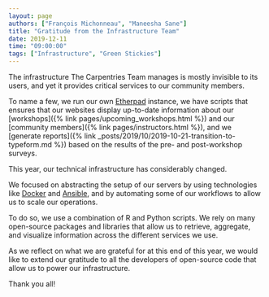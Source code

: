 ```yaml
---
layout: page
authors: ["François Michonneau", "Maneesha Sane"]
title: "Gratitude from the Infrastructure Team"
date: 2019-12-11
time: "09:00:00"
tags: ["Infrastructure", "Green Stickies"]
---
```


The infrastructure The Carpentries Team manages
is mostly invisible to its users,
and yet it provides critical services to our community members.

To name a few, we run our own [Etherpad](https://pad.carpentries.org) instance,
we have scripts that ensures that our websites display up-to-date information
about our [workshops]({% link pages/upcoming_workshops.html %}) and our [community members]({% link pages/instructors.html %}), and
we [generate reports]({% link _posts/2019/10/2019-10-21-transition-to-typeform.md %}) based on the results of the pre- and post-workshop surveys.

This year, our technical infrastructure has considerably changed.

We focused on abstracting the setup of our servers
by using technologies like [Docker](https://docker.com) and [Ansible](https://ansible.com),
and by automating some of our workflows to allow us to scale our operations.

To do so, we use a combination of R and Python scripts.
We rely on many open-source packages and libraries that allow us
to retrieve, aggregate, and visualize information across the different
services we use.

As we reflect on what we are grateful for at this end of this year,
we would like to extend our gratitude to all the developers of
open-source code that allow us to power our infrastructure.

Thank you all!
